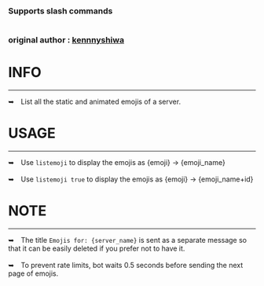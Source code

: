### Supports slash commands
<h1></h1>

### original author : [kennnyshiwa](https://github.com/kennnyshiwa/kennnyshiwa-cogs/)
<h1></h1>

# INFO
---
➥ List all the static and animated emojis of a server.

# USAGE
---
➥ Use `listemoji` to display the emojis as {emoji} → {emoji_name}
<br/> <br/>
➥ Use `listemoji true` to display the emojis as {emoji} → {emoji_name+id}

# NOTE
---
➥ The title `Emojis for: {server_name}` is sent as a separate message so that it can be easily deleted if you prefer not to have it.
<br/> <br/>
➥ To prevent rate limits, bot waits 0.5 seconds before sending the next page of emojis.
